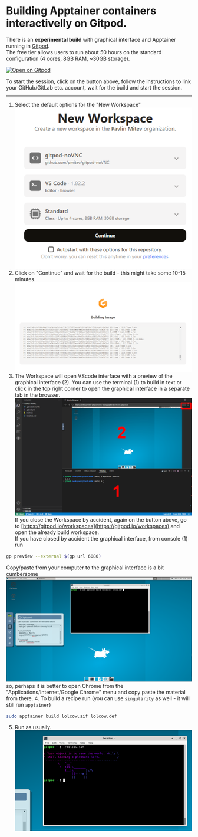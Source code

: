 # Building Apptainer containers interactivelly on Gitpod.

There is an **experimental build** with graphical interface and Apptainer running in [Gitpod](https://www.gitpod.io/).  
The free tier allows users to run about 50 hours on the standard configuration (4 cores, 8GB RAM, ~30GB storage).  

[![Open on Gitpod](https://gitpod.io/button/open-in-gitpod.svg)](https://gitpod.io/#https://github.com/pmitev/gitpod-noVNC)

To start the session, click on the button above, follow the instructions to link your GitHub/GitLab etc. account, wait for the build and start the session.

---

1. Select the default options for the "New Workspace"
![New Workspace](./images/gitpod-new-session.png)
2. Click on "Continue" and wait for the build - this might take some 10-15 minutes.
![Gitpod build](./images/gitpod-build.png) 
3. The Workspace will open VScode interface with a preview of the graphical interface (2). You can use the terminal (1) to build in text or click in the top right corner to open the graphical interface in a separate tab in the browser.
![Workspace](./images/gitpod-vm1.png)
If you close the Workspace by accident,    again on the button above, go to [https://gitpod.io/workspaces](https://gitpod.io/workspaces) and open the already build workspace.  
If you have closed by accident the graphical interface, from console (1) run 
```bash
gp preview --external $(gp url 6080)
```
Copy/paste from your computer to the graphical interface is a bit cumbersome
![copy/paste](./images/gitpod-vm2.png)
so, perhaps it is better to open Chrome from the "Applications/Internet/Google Chrome" menu and copy paste the material from there.
4. To build a recipe run (you can use `singularity` as well - it will still run `apptainer`)
```bash
sudo apptainer build lolcow.sif lolcow.def
```
5. Run as usually.
![Run](./images/gitpod-vm3.png)